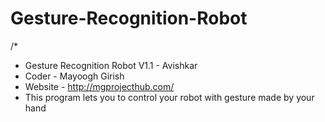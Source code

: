 # Gesture-Recognition-Robot
/*
* Gesture Recognition Robot V1.1 - Avishkar
* Coder - Mayoogh Girish
* Website - http://mgprojecthub.com/
* This program lets you to control your robot with gesture made by your hand

